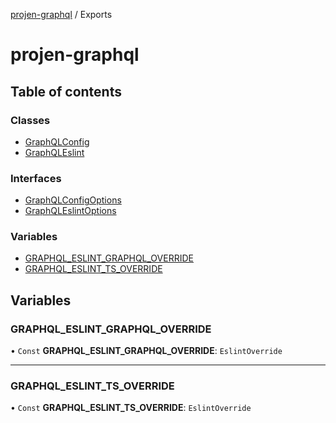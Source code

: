 [projen-graphql](README.md) / Exports

# projen-graphql

## Table of contents

### Classes

- [GraphQLConfig](classes/GraphQLConfig.md)
- [GraphQLEslint](classes/GraphQLEslint.md)

### Interfaces

- [GraphQLConfigOptions](interfaces/GraphQLConfigOptions.md)
- [GraphQLEslintOptions](interfaces/GraphQLEslintOptions.md)

### Variables

- [GRAPHQL\_ESLINT\_GRAPHQL\_OVERRIDE](modules.md#graphql_eslint_graphql_override)
- [GRAPHQL\_ESLINT\_TS\_OVERRIDE](modules.md#graphql_eslint_ts_override)

## Variables

### GRAPHQL\_ESLINT\_GRAPHQL\_OVERRIDE

• `Const` **GRAPHQL\_ESLINT\_GRAPHQL\_OVERRIDE**: `EslintOverride`

___

### GRAPHQL\_ESLINT\_TS\_OVERRIDE

• `Const` **GRAPHQL\_ESLINT\_TS\_OVERRIDE**: `EslintOverride`
